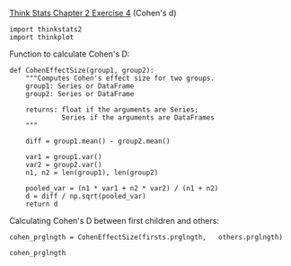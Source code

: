 [Think Stats Chapter 2 Exercise 4](http://greenteapress.com/thinkstats2/html/thinkstats2003.html#toc24) (Cohen's d)
	
	import thinkstats2
	import thinkplot

Function to calculate Cohen's D:

	def CohenEffectSize(group1, group2):
    	"""Computes Cohen's effect size for two groups.
	    group1: Series or DataFrame
	    group2: Series or DataFrame
	    
	    returns: float if the arguments are Series;
	             Series if the arguments are DataFrames
	    """
	    
	    diff = group1.mean() - group2.mean()
	
	    var1 = group1.var()
	    var2 = group2.var()
	    n1, n2 = len(group1), len(group2)
	
	    pooled_var = (n1 * var1 + n2 * var2) / (n1 + n2)
	    d = diff / np.sqrt(pooled_var)
	    return d

Calculating Cohen's D between first children and others:

	cohen_prglngth = CohenEffectSize(firsts.prglngth, 	others.prglngth)

	cohen_prglngth